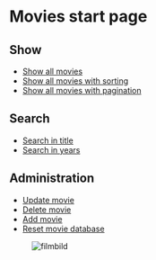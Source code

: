 Movies start page
======
Show
-----
* [Show all movies](movie)
* [Show all movies with sorting](movie/show-all-sort)
* [Show all movies with pagination](movie/show-all-paginate)

Search
-----
* [Search in title](movie/search-title)
* [Search in years](movie/search-year)

Administration
-----
* [Update movie](movie/select)
* [Delete movie](movie/select)
* [Add movie](movie/add-movie)
* [Reset movie database](movie/reset)

<figure class="play100Game">
    <img src="image/filmslinga.png" alt="filmbild">
</figure>
